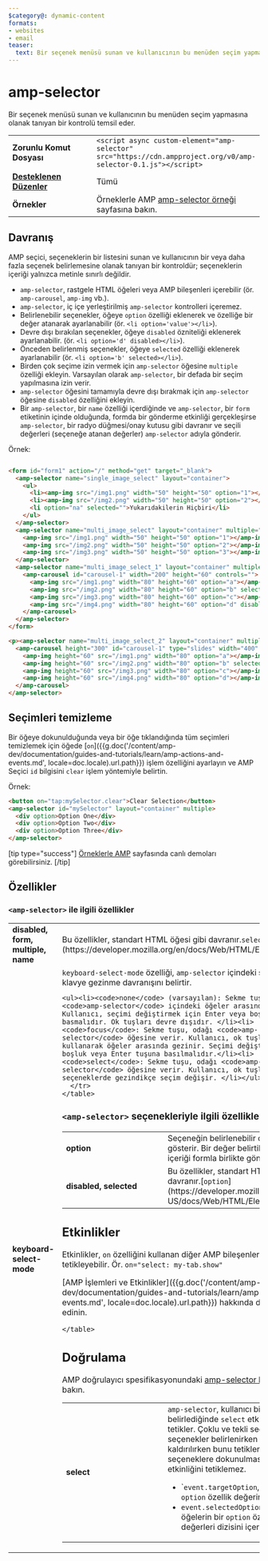 ```yaml
---
$category@: dynamic-content
formats:
- websites
- email
teaser:
  text: Bir seçenek menüsü sunan ve kullanıcının bu menüden seçim yapmasına olanak tanıyan bir kontrolü temsil eder.
---
```




<!--
       Copyright 2016 The AMP HTML Authors. All Rights Reserved.

       Licensed under the Apache License, Version 2.0 (the "License");
     you may not use this file except in compliance with the License.
     You may obtain a copy of the License at

     http://www.apache.org/licenses/LICENSE-2.0

     Unless required by applicable law or agreed to in writing, software
     distributed under the License is distributed on an "AS-IS" BASIS,
     WITHOUT WARRANTIES OR CONDITIONS OF ANY KIND, either express or implied.
     See the License for the specific language governing permissions and
     limitations under the License.
-->

# amp-selector

Bir seçenek menüsü sunan ve kullanıcının bu menüden seçim yapmasına olanak tanıyan bir kontrolü temsil eder.

<table>
  <tr>
    <td class="col-fourty" width="40%"><strong>Zorunlu Komut Dosyası</strong></td>
    <td><code>&lt;script async custom-element="amp-selector" src="https://cdn.ampproject.org/v0/amp-selector-0.1.js">&lt;/script></code></td>
  </tr>
  <tr>
    <td class="col-fourty"><strong><a href="https://www.ampproject.org/docs/guides/responsive/control_layout.html">Desteklenen Düzenler</a></strong></td>
    <td>Tümü</td>
  </tr>
  <tr>
    <td class="col-fourty"><strong>Örnekler</strong></td>
    <td>Örneklerle AMP <a href="https://ampbyexample.com/components/amp-selector/">amp-selector örneği</a> sayfasına bakın.</td>
  </tr>
</table>


## Davranış

AMP seçici, seçeneklerin bir listesini sunan ve kullanıcının bir veya daha fazla seçenek belirlemesine olanak tanıyan bir kontroldür; seçeneklerin içeriği yalnızca metinle sınırlı değildir.

* `amp-selector`, rastgele HTML öğeleri veya AMP bileşenleri içerebilir (ör. `amp-carousel`, `amp-img` vb.).
* `amp-selector`, iç içe yerleştirilmiş `amp-selector` kontrolleri içeremez.
* Belirlenebilir seçenekler, öğeye `option` özelliği eklenerek ve özelliğe bir değer atanarak ayarlanabilir (ör. `<li option='value'></li>`).
* Devre dışı bırakılan seçenekler, öğeye `disabled` özniteliği eklenerek ayarlanabilir. (ör. `<li option='d' disabled></li>`).
* Önceden belirlenmiş seçenekler, öğeye `selected` özelliği eklenerek ayarlanabilir (ör. `<li option='b' selected></li>`).
* Birden çok seçime izin vermek için `amp-selector` öğesine `multiple` özelliği ekleyin.  Varsayılan olarak `amp-selector`, bir defada bir seçim yapılmasına izin verir.
* `amp-selector` öğesini tamamıyla devre dışı bırakmak için `amp-selector` öğesine `disabled` özelliğini ekleyin.
* Bir `amp-selector`, bir `name` özelliği içerdiğinde ve `amp-selector`, bir `form` etiketinin içinde olduğunda, formda bir gönderme etkinliği gerçekleşirse `amp-selector`, bir radyo düğmesi/onay kutusu gibi davranır ve seçili değerleri (seçeneğe atanan değerler) `amp-selector` adıyla gönderir.

Örnek:

```html

<form id="form1" action="/" method="get" target="_blank">
  <amp-selector name="single_image_select" layout="container">
    <ul>
      <li><amp-img src="/img1.png" width="50" height="50" option="1"></amp-img></li>
      <li><amp-img src="/img2.png" width="50" height="50" option="2"></amp-img></li>
      <li option="na" selected="">Yukarıdakilerin Hiçbiri</li>
    </ul>
  </amp-selector>
  <amp-selector name="multi_image_select" layout="container" multiple="">
    <amp-img src="/img1.png" width="50" height="50" option="1"></amp-img>
    <amp-img src="/img2.png" width="50" height="50" option="2"></amp-img>
    <amp-img src="/img3.png" width="50" height="50" option="3"></amp-img>
  </amp-selector>
  <amp-selector name="multi_image_select_1" layout="container" multiple="">
    <amp-carousel id="carousel-1" width="200" height="60" controls="">
      <amp-img src="/img1.png" width="80" height="60" option="a"></amp-img>
      <amp-img src="/img2.png" width="80" height="60" option="b" selected=""></amp-img>
      <amp-img src="/img3.png" width="80" height="60" option="c"></amp-img>
      <amp-img src="/img4.png" width="80" height="60" option="d" disabled=""></amp-img>
    </amp-carousel>
  </amp-selector>
</form>

<p><amp-selector name="multi_image_select_2" layout="container" multiple="" form="form1">
  <amp-carousel height="300" id="carousel-1" type="slides" width="400" controls="">
    <amp-img height="60" src="/img1.png" width="80" option="a"></amp-img>
    <amp-img height="60" src="/img2.png" width="80" option="b" selected=""></amp-img>
    <amp-img height="60" src="/img3.png" width="80" option="c"></amp-img>
    <amp-img height="60" src="/img4.png" width="80" option="d"></amp-img>
  </amp-carousel>
</amp-selector>
```

## Seçimleri temizleme

Bir öğeye dokunulduğunda veya bir öğe tıklandığında tüm seçimleri temizlemek için öğede [`on`]({{g.doc('/content/amp-dev/documentation/guides-and-tutorials/learn/amp-actions-and-events.md', locale=doc.locale).url.path}}) işlem özelliğini ayarlayın ve AMP Seçici `id` bilgisini `clear` işlem yöntemiyle belirtin.

Örnek:

```html
<button on="tap:mySelector.clear">Clear Selection</button>
<amp-selector id="mySelector" layout="container" multiple>
  <div option>Option One</div>
  <div option>Option Two</div>
  <div option>Option Three</div>
</amp-selector>
```

[tip type="success"]
[Örneklerle AMP](https://ampbyexample.com/components/amp-selector/) sayfasında canlı demoları görebilirsiniz.
[/tip]

## Özellikler

### `<amp-selector>` ile ilgili özellikler

<table>
  <tr>
    <td width="40%"><strong>disabled, form, multiple, name</strong></td>
    <td>Bu özellikler, standart HTML öğesi gibi davranır.<code>select</code>[](https://developer.mozilla.org/en/docs/Web/HTML/Element/select).</td>
  </tr>
  <tr>
    <td width="40%"><strong>keyboard-select-mode</strong></td>
    <td><code>keyboard-select-mode</code> özelliği, <code>amp-selector</code> içindeki seçeneklerin klavye gezinme davranışını belirtir.

    <ul><li><code>none</code> (varsayılan): Sekme tuşu, odağı <code>amp-selector</code> içindeki öğeler arasında değiştirir. Kullanıcı, seçimi değiştirmek için Enter veya boşluk tuşuna basmalıdır. Ok tuşları devre dışıdır. </li><li>
    <code>focus</code>: Sekme tuşu, odağı <code>amp-selector</code> öğesine verir. Kullanıcı, ok tuşlarını kullanarak öğeler arasında gezinir. Seçimi değiştirmek için boşluk veya Enter tuşuna basılmalıdır.</li><li>
    <code>select</code>: Sekme tuşu, odağı <code>amp-selector</code> öğesine verir. Kullanıcı, ok tuşları ile seçeneklerde gezindikçe seçim değişir. </li></ul></td>
      </tr>
    </table>

### `<amp-selector>` seçenekleriyle ilgili özellikler

<table>
  <tr>
    <td width="40%"><strong>option</strong></td>
    <td>Seçeneğin belirlenebilir olduğunu gösterir.  Bir değer belirtilirse değerin içeriği formla birlikte gönderilir.</td>
  </tr>
  <tr>
    <td width="40%"><strong>disabled, selected</strong></td>
    <td>Bu özellikler, standart HTML öğesi gibi davranır.[<code>option</code>](https://developer.mozilla.org/en-US/docs/Web/HTML/Element/option).</td>
  </tr>
</table>

## Etkinlikler

Etkinlikler, `on` özelliğini kullanan diğer AMP bileşenlerinde işlemleri tetikleyebilir.
Ör. `on="select: my-tab.show"`

[AMP İşlemleri ve Etkinlikler]({{g.doc('/content/amp-dev/documentation/guides-and-tutorials/learn/amp-actions-and-events.md', locale=doc.locale).url.path}}) hakkında daha fazla bilgi edinin.

<table>
  <tr>
    <td width="40%"><strong>select</strong></td>
    <td><code>amp-selector</code>, kullanıcı bir seçenek belirlediğinde <code>select</code> etkinliğini tetikler.
        Çoklu ve tekli seçiciler, seçenekler belirlenirken veya seçimler kaldırılırken bunu tetikler.
        Devre dışı seçeneklere dokunulması <code>select</code> etkinliğini tetiklemez.
        <ul>
        <li>
          `<code>event.targetOption</code>, seçili öğenin <code>option</code> özellik değerini içerir.</li>
          <li>
            <code>event.selectedOptions</code>, tüm seçili öğelerin bir <code>option</code> özellik değerleri dizisini içerir.
          </li>
        </ul></td>
      </tr>

    </table>

## Doğrulama

AMP doğrulayıcı spesifikasyonundaki [amp-selector kurallarına](https://github.com/ampproject/amphtml/blob/master/extensions/amp-selector/validator-amp-selector.protoascii) bakın.
